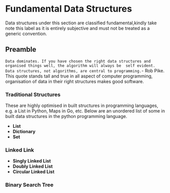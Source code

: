# Fundamental Data Structures
Data structures under this section are classified fundamental,kindly take note this label as it is entirely
subjective and must not be treated as a generic convention.
## Preamble
`Data dominates. If you have chosen the right data structures and organised things well, the algorithm will always be 
self evident. Data structures, not algorithms, are central to programming.`- Rob Pike. This quote stands tall and true in 
all aspect of computer programming, organisation of data in their right structures makes good software. 
### Traditional Structures
These are highly optimised in built structures in programming languages, e.g. a List in Python, Maps in Go, etc.
Below are an unordered list of some in built data structures in the python programming language.
* **List**
* **Dictionary**
* **Set**

### Linked Link
* **Singly Linked List**
* **Doubly Linked List**
* **Circular Linked List**

### Binary Search Tree